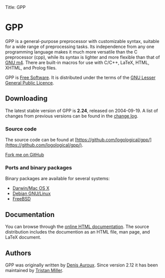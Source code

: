 Title: GPP

# GPP

GPP is a general-purpose preprocessor with customizable syntax, suitable
for a wide range of preprocessing tasks. Its independence from any one
programming language makes it much more versatile than the C
preprocessor (cpp), while its syntax is lighter and more flexible than
that of [GNU m4](https://www.gnu.org/software/m4/). There are built-in
macros for use with C/C++, LaTeX, HTML, XHTML, and Prolog files.

GPP is [Free Software](https://www.gnu.org/philosophy/free-sw.html). It
is distributed under the terms of the [GNU Lesser General Public
Licence](https://www.gnu.org/copyleft/lgpl.html).

Downloading
-----------

The latest stable version of GPP is **2.24**, released on
2004-09-19. A list of changes from previous versions can be found in
the
[change log](https://raw.githubusercontent.com/logological/gpp/2b8187535c28185ad418e1d17960ba1441b46ae0/NEWS).

### Source code

The source code can be found at [https://github.com/logological/gpp/](https://github.com/logological/gpp/).

<a class="github-fork-ribbon" href="https://github.com/logological/gpp/" title="Fork me on GitHub">Fork me on GitHub</a>

### Ports and binary packages

Binary packages are available for several systems:

* [Darwin/Mac OS X](https://trac.macports.org/browser/trunk/dports/lang/gpp/Portfile)
* [Debian GNU/Linux](http://packages.debian.org/gpp)
* [FreeBSD](http://www.freshports.org/textproc/gpp/)

Documentation
-------------

You can browse through the [online HTML
documentation](https://files.nothingisreal.com/software/gpp/gpp.html).
The source distribution includes the documention as an HTML file, man
page, and LaTeX document.

Authors
-------

GPP was originally written by
[Denis Auroux](https://math.berkeley.edu/~auroux/). Since version 2.12
it has been maintained by [Tristan Miller](/).
